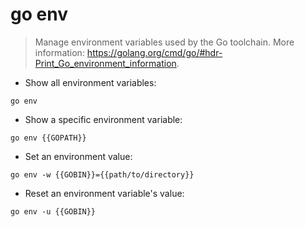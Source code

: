 # go env

> Manage environment variables used by the Go toolchain.
> More information: <https://golang.org/cmd/go/#hdr-Print_Go_environment_information>.

- Show all environment variables:

`go env`

- Show a specific environment variable:

`go env {{GOPATH}}`

- Set an environment value:

`go env -w {{GOBIN}}={{path/to/directory}}`

- Reset an environment variable's value:

`go env -u {{GOBIN}}`
